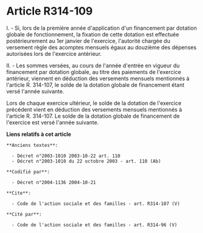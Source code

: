 # Article R314-109

I. - Si, lors de la première année d'application d'un financement par dotation globale de fonctionnement, la fixation de
cette dotation est effectuée postérieurement au 1er janvier de l'exercice, l'autorité chargée du versement règle des acomptes
mensuels égaux au douzième des dépenses autorisées lors de l'exercice antérieur.

II. - Les sommes versées, au cours de l'année d'entrée en vigueur du financement par dotation globale, au titre des paiements
de l'exercice antérieur, viennent en déduction des versements mensuels mentionnés à l'article R. 314-107, le solde de la
dotation globale de financement étant versé l'année suivante.

Lors de chaque exercice ultérieur, le solde de la dotation de l'exercice précédent vient en déduction des versements mensuels
mentionnés à l'article R. 314-107. Le solde de la dotation globale de financement de l'exercice est versé l'année suivante.

**Liens relatifs à cet article**

	**Anciens textes**:

	  - Décret n°2003-1010 2003-10-22 art. 110
	  - Décret n°2003-1010 du 22 octobre 2003 - art. 110 (Ab)

	**Codifié par**:

	  - Décret n°2004-1136 2004-10-21

	**Cite**:

	  - Code de l'action sociale et des familles - art. R314-107 (V)

	**Cité par**:

	  - Code de l'action sociale et des familles - art. R314-96 (V)
